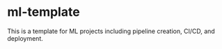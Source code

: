 # ml-template
This is a template for ML projects including pipeline creation, CI/CD, and deployment.
